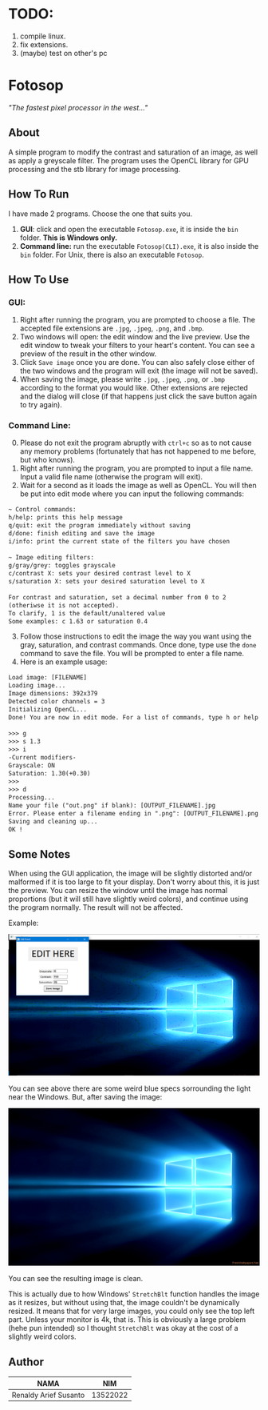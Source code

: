 # TODO:
1. compile linux.
2. fix extensions.
3. (maybe) test on other's pc

# Fotosop
*"The fastest pixel processor in the west..."*

## About
A simple program to modify the contrast and saturation of an image, as well as apply a greyscale filter. The program uses the OpenCL library for GPU processing and the stb library for image processing.

## How To Run
I have made 2 programs. Choose the one that suits you.
1. **GUI**: click and open the executable `Fotosop.exe`, it is inside the `bin` folder. **This is Windows only.**
2. **Command line:** run the executable `Fotosop(CLI).exe`, it is also inside the `bin` folder. For Unix, there is also an executable `Fotosop`.

## How To Use

### **GUI**: 
1. Right after running the program, you are prompted to choose a file. The accepted file extensions are `.jpg`, `.jpeg`, `.png`, and `.bmp`.
2. Two windows will open: the edit window and the live preview. Use the edit window to tweak your filters to your heart's content. You can see a preview of the result in the other window.
3. Click `Save image` once you are done. You can also safely close either of the two windows and the program will exit (the image will not be saved).
4. When saving the image, please write `.jpg`, `.jpeg`, `.png`, or `.bmp` according to the format you would like. Other extensions are rejected and the dialog will close (if that happens just click the save button again to try again).

### **Command Line**:
0. Please do not exit the program abruptly with `ctrl+c` so as to not cause any memory problems (fortunately that has not happened to me before, but who knows).
1. Right after running the program, you are prompted to input a file name. Input a valid file name (otherwise the program will exit).
2. Wait for a second as it loads the image as well as OpenCL. You will then be put into edit mode where you can input the following commands:
```
~ Control commands:
h/help: prints this help message
q/quit: exit the program immediately without saving
d/done: finish editing and save the image
i/info: print the current state of the filters you have chosen

~ Image editing filters:
g/gray/grey: toggles grayscale
c/contrast X: sets your desired contrast level to X
s/saturation X: sets your desired saturation level to X

For contrast and saturation, set a decimal number from 0 to 2 (otheriwse it is not accepted).
To clarify, 1 is the default/unaltered value
Some examples: c 1.63 or saturation 0.4
```

3. Follow those instructions to edit the image the way you want using the gray, saturation, and contrast commands. Once done, type use the `done` command to save the file. You will be prompted to enter a file name.
4. Here is an example usage:
```
Load image: [FILENAME]
Loading image...
Image dimensions: 392x379  
Detected color channels = 3
Initializing OpenCL...     
Done! You are now in edit mode. For a list of commands, type h or help

>>> g
>>> s 1.3
>>> i
-Current modifiers- 
Grayscale: ON
Saturation: 1.30(+0.30)
>>> 
>>> d
Processing...
Name your file ("out.png" if blank): [OUTPUT_FILENAME].jpg
Error. Please enter a filename ending in ".png": [OUTPUT_FILENAME].png
Saving and cleaning up...
OK !
```

## Some Notes
When using the GUI application, the image will be slightly distorted and/or malformed if it is too large to fit your display. Don't worry about this, it is just the preview. You can resize the window until the image has normal proportions (but it will still have slightly weird colors), and continue using the program normally. The result will not be affected.

Example:

![Image](images/example_in.png "Weird colors.")

You can see above there are some weird blue specs sorrounding the light near the Windows. But, after saving the image:

![Image](images/example_out.jpg "Clean colors.")

You can see the resulting image is clean. 

This is actually due to how Windows' `StretchBlt` function handles the image as it resizes, but without using that, the image couldn't be dynamically resized. It means that for very large images, you could only see the top left part. Unless your monitor is 4k, that is. This is obviously a large problem (hehe pun intended) so I thought `StretchBlt` was okay at the cost of a slightly weird colors.

## Author

|NAMA|NIM|
|-|-|
|Renaldy Arief Susanto|13522022|
